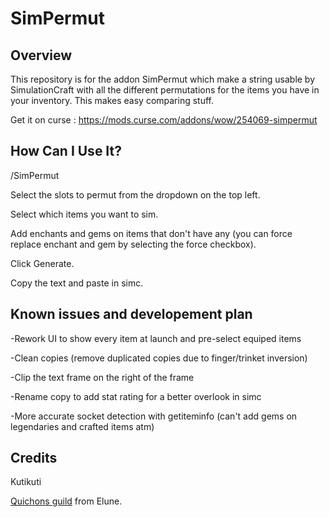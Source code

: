 # SimPermut

## Overview

This repository is for the addon SimPermut which make a string usable by SimulationCraft with all the different permutations for the items you have in your inventory. This makes easy comparing stuff.


Get it on curse : https://mods.curse.com/addons/wow/254069-simpermut

## How Can I Use It?

/SimPermut


Select the slots to permut from the dropdown on the top left.

Select which items you want to sim.

Add enchants and gems on items that don't have any (you can force replace enchant and gem by selecting the force checkbox).

Click Generate.

Copy the text and paste in simc.


## Known issues and developement plan

-Rework UI to show every item at launch and pre-select equiped items

-Clean copies (remove duplicated copies due to finger/trinket inversion)

-Clip the text frame on the right of the frame

-Rename copy to add stat rating for a better overlook in simc

-More accurate socket detection with getiteminfo (can't add gems on legendaries and crafted items atm)


## Credits
Kutikuti 

[Quichons guild](http://www.quichons.fr/) from Elune.